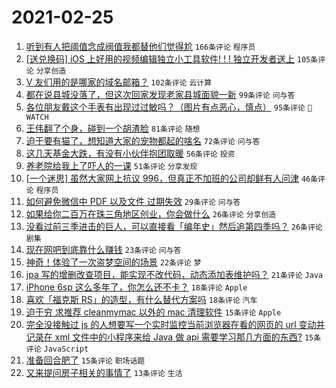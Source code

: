 # 2021-02-25

1. [听到有人把阈值念成阀值我都替他们觉得尬](https://www.v2ex.com/t/756103) `166条评论` `程序员`
1. [[送兑换码] iOS 上好用的视频编辑独立小工具软件! ! ! 独立开发者送上](https://www.v2ex.com/t/756040) `105条评论` `分享创造`
1. [V 友们用的是哪家的域名邮箱？](https://www.v2ex.com/t/756059) `102条评论` `云计算`
1. [都在说县城没落了，但这次回家发现老家县城面貌一新](https://www.v2ex.com/t/756126) `99条评论` `问与答`
1. [各位朋友戴这个手表有出现过过敏吗？（图片有点恶心，慎点）](https://www.v2ex.com/t/756068) `95条评论` ` WATCH`
1. [王伟翻了个身，碰到一个胡渣脸](https://www.v2ex.com/t/756028) `81条评论` `随想`
1. [迫于要有猫了，想知道大家的宠物都起的啥名](https://www.v2ex.com/t/756210) `72条评论` `问与答`
1. [这几天基金大跌，有没有小伙伴抱团取暖](https://www.v2ex.com/t/756072) `56条评论` `投资`
1. [养老院给我上了吓人的一课](https://www.v2ex.com/t/756092) `51条评论` `分享发现`
1. [[一个迷思] 虽然大家网上抗议 996，但真正不加班的公司却鲜有人问津](https://www.v2ex.com/t/756191) `46条评论` `程序员`
1. [如何避免微信中 PDF 以及文件 过期失效](https://www.v2ex.com/t/756029) `29条评论` `问与答`
1. [如果给你二百万在珠三角地区创业，你会做什么](https://www.v2ex.com/t/756201) `26条评论` `分享创造`
1. [没看过前三季进击的巨人，可以直接看「编年史」然后追第四季吗？](https://www.v2ex.com/t/756033) `26条评论` `剧集`
1. [现在网吧到底靠什么赚钱](https://www.v2ex.com/t/756138) `23条评论` `问与答`
1. [神奇！体验了一次盗梦空间的场景](https://www.v2ex.com/t/756034) `22条评论` `梦`
1. [jpa 写的增删改查项目，能实现不改代码，动态添加表维护吗？](https://www.v2ex.com/t/756071) `21条评论` `Java`
1. [iPhone 6sp 这么多年了，你怎么还不卡？](https://www.v2ex.com/t/756167) `18条评论` `Apple`
1. [喜欢「福克斯 RS」的造型，有什么替代方案吗](https://www.v2ex.com/t/756078) `18条评论` `汽车`
1. [迫于穷 求推荐 cleanmymac 以外的 mac 清理软件](https://www.v2ex.com/t/756176) `15条评论` `Apple`
1. [完全没接触过 js 的人想要写一个实时监控当前浏览器在看的网页的 url 变动并记录在 xml 文件中的小程序来给 Java 做 api 需要学习那几方面的东西?](https://www.v2ex.com/t/756163) `15条评论` `JavaScript`
1. [准备回合肥了](https://www.v2ex.com/t/756148) `15条评论` `职场话题`
1. [又来提问房子相关的事情了](https://www.v2ex.com/t/756060) `13条评论` `生活`
